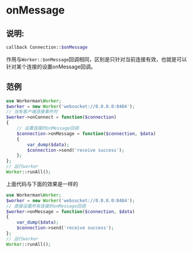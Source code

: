 # onMessage
## 说明:
```php
callback Connection::$onMessage
```


作用与```Worker::$onMessage```回调相同，区别是只针对当前连接有效，也就是可以针对某个连接的设置onMessage回调。


## 范例

```php
use Workerman\Worker;
$worker = new Worker('websocket://0.0.0.0:8484');
// 当有客户端连接事件时
$worker->onConnect = function($connection)
{
    // 设置连接的onMessage回调
    $connection->onMessage = function($connection, $data)
    {
        var_dump($data);
        $connection->send('receive success');
    };
};
// 运行worker
Worker::runAll();
```

上面代码与下面的效果是一样的

```php
use Workerman\Worker;
$worker = new Worker('websocket://0.0.0.0:8484');
// 直接设置所有连接的onMessage回调
$worker->onMessage = function($connection, $data)
{
    var_dump($data);
    $connection->send('receive success');
};
// 运行worker
Worker::runAll();
```
